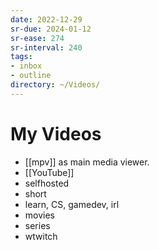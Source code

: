 ```yaml
---
date: 2022-12-29
sr-due: 2024-01-12
sr-ease: 274
sr-interval: 240
tags:
- inbox
- outline
directory: ~/Videos/
---
```


# My Videos

- [[mpv]] as main media viewer.
- [[YouTube]]
- selfhosted
- short
- learn, CS, gamedev, irl
- movies
- series
- wtwitch

